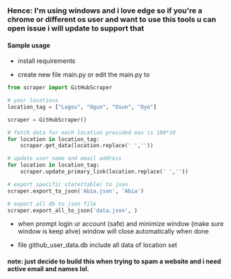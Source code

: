 ### Hence: I'm using windows and i love edge so if you're a chrome or different os user and want to use this tools u can open issue i will update to support that

#### Sample usage

- install requirements

- create new file main.py or edit the main.py to

```python
from scraper import GitHubScraper

# your locations
location_tag = ["Lagos", "Ogun", "Osun", "Oyo"]

scraper = GitHubScraper()

# fetch data for each location provided max is 100*10
for location in location_tag:
    scraper.get_data(location.replace(' ',''))

# update user name and email address
for location in location_tag:
    scraper.update_primary_link(location.replace(' ',''))

# export specific state(table) to json
scraper.export_to_json('Abia.json', 'Abia')

# export all db to json file
scraper.export_all_to_json('data.json', )

```

- when prompt login ur account (safe) and minimize window (make sure window is keep alive) window will close automatically when done

- file github_user_data.db include all data of location set


#### note: just decide to build this when trying to spam a website and i need active email and names lol.
